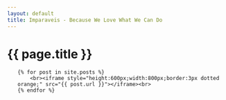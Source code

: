 ```yaml
---
layout: default
title: Imparaveis - Because We Love What We Can Do
---
```

<h1>{{ page.title }}</h1>
<ul class="posts">

	{% for post in site.posts %}
		<br><iframe style="height:600px;width:800px;border:3px dotted orange;" src="{{ post.url }}"></iframe><br>
	{% endfor %}
</ul>
